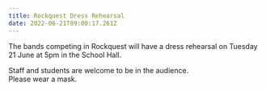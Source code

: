 ```yaml
---
title: Rockquest Dress Rehearsal
date: 2022-06-21T09:00:17.261Z
---
```

The bands competing in Rockquest will have a dress rehearsal on Tuesday 21 June at 5pm in the School Hall.

Staff and students are welcome to be in the audience.  
Please wear a mask.
